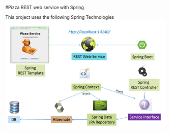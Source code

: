 #Pizza REST web service with Spring

This project uses the following Spring Technologies 
![Project Overview](https://github.com/tk-codes/Spring_Pizza_Service/blob/master/overview.PNG)
